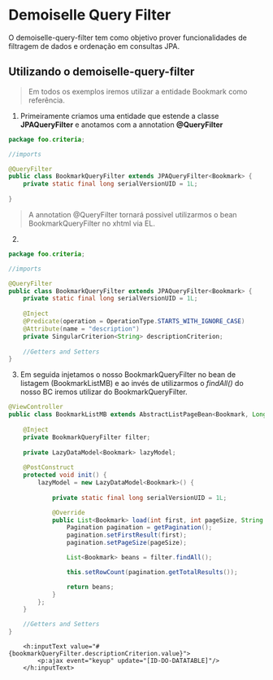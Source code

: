 Demoiselle Query Filter
=======================

O demoiselle-query-filter tem como objetivo prover funcionalidades de filtragem de dados e ordenação em consultas JPA.

Utilizando o demoiselle-query-filter
--------------------------------

> Em todos os exemplos iremos utilizar a entidade Bookmark como referência.

1. Primeiramente criamos uma entidade que estende a classe **JPAQueryFilter** e anotamos com a annotation **@QueryFilter**

```java
package foo.criteria;

//imports

@QueryFilter
public class BookmarkQueryFilter extends JPAQueryFilter<Bookmark> {
	private static final long serialVersionUID = 1L;
	
}
```
> A annotation @QueryFilter tornará possivel utilizarmos o bean BookmarkQueryFilter no xhtml via EL.

2. 

```java
package foo.criteria;

//imports

@QueryFilter
public class BookmarkQueryFilter extends JPAQueryFilter<Bookmark> {
	private static final long serialVersionUID = 1L;
	
	@Inject
	@Predicate(operation = OperationType.STARTS_WITH_IGNORE_CASE)
	@Attribute(name = "description")
	private SingularCriterion<String> descriptionCriterion;
	
	//Getters and Setters	
}
```
3. Em seguida injetamos o nosso BookmarkQueryFilter no bean de listagem (BookmarkListMB) e ao invés de utilizarmos o *findAll()* do nosso BC iremos utilizar do BookmarkQueryFilter.

```java
@ViewController
public class BookmarkListMB extends AbstractListPageBean<Bookmark, Long> {
	
	@Inject
	private BookmarkQueryFilter filter;
	
	private LazyDataModel<Bookmark> lazyModel;
	
	@PostConstruct
	protected void init() {
		lazyModel = new LazyDataModel<Bookmark>() {
		
			private static final long serialVersionUID = 1L;

			@Override
			public List<Bookmark> load(int first, int pageSize, String sortField, SortOrder sortOrder, Map<String, String> filters) {
				Pagination pagination = getPagination();
				pagination.setFirstResult(first);
				pagination.setPageSize(pageSize);

				List<Bookmark> beans = filter.findAll();

				this.setRowCount(pagination.getTotalResults());

				return beans;
			}
		};
	}

	//Getters and Setters	
}
```

```xhtml
	<h:inputText value="#{bookmarkQueryFilter.descriptionCriterion.value}">
		<p:ajax event="keyup" update="[ID-DO-DATATABLE]"/>
	</h:inputText>
```

